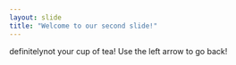 ```yaml
---
layout: slide
title: "Welcome to our second slide!"
---
```

definitelynot your cup of tea!
Use the left arrow to go back!
